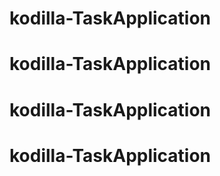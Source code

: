 # kodilla-TaskApplication
# kodilla-TaskApplication
# kodilla-TaskApplication
# kodilla-TaskApplication
